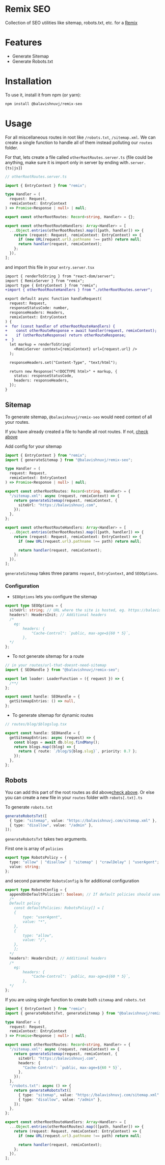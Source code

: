 # Remix SEO

Collection of SEO utilities like sitemap, robots.txt, etc. for a [Remix](https://remix.run/)

# Features

- Generate Sitemap
- Generate Robots.txt

# Installation

To use it, install it from npm (or yarn):

```sh
npm install @balavishnuvj/remix-seo
```

# Usage

For all miscellaneous routes in root like `/robots.txt`, `/sitemap.xml`. We can create a single function to handle all of them instead polluting our `routes` folder.

For that, lets create a file called `otherRootRoutes.server.ts` (file could be anything, make sure it is import only in server by ending with`.server.{ts|js}`)

```ts
// otherRootRoutes.server.ts

import { EntryContext } from "remix";

type Handler = (
  request: Request,
  remixContext: EntryContext
) => Promise<Response | null> | null;

export const otherRootRoutes: Record<string, Handler> = {};

export const otherRootRouteHandlers: Array<Handler> = [
  ...Object.entries(otherRootRoutes).map(([path, handler]) => {
    return (request: Request, remixContext: EntryContext) => {
      if (new URL(request.url).pathname !== path) return null;
      return handler(request, remixContext);
    };
  }),
];
```

and import this file in your `entry.server.tsx`

```diff
import { renderToString } from "react-dom/server";
import { RemixServer } from "remix";
import type { EntryContext } from "remix";
+import { otherRootRouteHandlers } from "./otherRootRoutes.server";

export default async function handleRequest(
  request: Request,
  responseStatusCode: number,
  responseHeaders: Headers,
  remixContext: EntryContext
) {
+  for (const handler of otherRootRouteHandlers) {
+    const otherRouteResponse = await handler(request, remixContext);
+    if (otherRouteResponse) return otherRouteResponse;
+  }
  let markup = renderToString(
    <RemixServer context={remixContext} url={request.url} />
  );

  responseHeaders.set("Content-Type", "text/html");

  return new Response("<!DOCTYPE html>" + markup, {
    status: responseStatusCode,
    headers: responseHeaders,
  });
}
```

## Sitemap

To generate sitemap, `@balavishnuvj/remix-seo` would need context of all your routes.

If you have already created a file to handle all root routes. If not, [check above](#usage)

Add config for your sitemap

```ts
import { EntryContext } from "remix";
import { generateSitemap } from "@balavishnuvj/remix-seo";

type Handler = (
  request: Request,
  remixContext: EntryContext
) => Promise<Response | null> | null;

export const otherRootRoutes: Record<string, Handler> = {
  "/sitemap.xml": async (request, remixContext) => {
    return generateSitemap(request, remixContext, {
      siteUrl: "https://balavishnuvj.com",
    });
  },
};

export const otherRootRouteHandlers: Array<Handler> = [
  ...Object.entries(otherRootRoutes).map(([path, handler]) => {
    return (request: Request, remixContext: EntryContext) => {
      if (new URL(request.url).pathname !== path) return null;

      return handler(request, remixContext);
    };
  }),
];
```

`generateSitemap` takes three params `request`, `EntryContext`, and `SEOOptions`.

### Configuration

- `SEOOptions` lets you configure the sitemap

```ts
export type SEOOptions = {
  siteUrl: string; // URL where the site is hosted, eg. https://balavishnuvj.com
  headers?: HeadersInit; // Additional headers
  /*
    eg:  
        headers: {
            "Cache-Control": `public, max-age=${60 * 5}`,
        },
  */
};
```

- To not generate sitemap for a route

```ts
// in your routes/url-that-doesnt-need-sitemap
import { SEOHandle } from "@balavishnuvj/remix-seo";

export let loader: LoaderFunction = ({ request }) => {
  /**/
};

export const handle: SEOHandle = {
  getSitemapEntries: () => null,
};
```

- To generate sitemap for dynamic routes

```ts
// routes/blog/$blogslug.tsx

export const handle: SEOHandle = {
  getSitemapEntries: async (request) => {
    const blogs = await db.blog.findMany();
    return blogs.map((blog) => {
      return { route: `/blog/${blog.slug}`, priority: 0.7 };
    });
  },
};
```

## Robots

You can add this part of the root routes as did above[check above](#usage). Or else you can create a new file in your `routes` folder with `robots[.txt].ts`

To generate `robots.txt`

```ts
generateRobotsTxt([
  { type: "sitemap", value: "https://balavishnuvj.com/sitemap.xml" },
  { type: "disallow", value: "/admin" },
]);
```

`generateRobotsTxt` takes two arguments.

First one is array of `policies`

```ts
export type RobotsPolicy = {
  type: "allow" | "disallow" | "sitemap" | "crawlDelay" | "userAgent";
  value: string;
};
```

and second parameter `RobotsConfig` is for additional configuration

```ts
export type RobotsConfig = {
  appendOnDefaultPolicies?: boolean; // If default policies should used
  /*
  Default policy
    const defaultPolicies: RobotsPolicy[] = [
    {
        type: "userAgent",
        value: "*",
    },
    {
        type: "allow",
        value: "/",
    },
    ];
  */
  headers?: HeadersInit; // Additional headers
  /*
    eg:  
        headers: {
            "Cache-Control": `public, max-age=${60 * 5}`,
        },
  */
};
```

If you are using single function to create both `sitemap` and `robots.txt`

```ts
import { EntryContext } from "remix";
import { generateRobotsTxt, generateSitemap } from "@balavishnuvj/remix-seo";

type Handler = (
  request: Request,
  remixContext: EntryContext
) => Promise<Response | null> | null;

export const otherRootRoutes: Record<string, Handler> = {
  "/sitemap.xml": async (request, remixContext) => {
    return generateSitemap(request, remixContext, {
      siteUrl: "https://balavishnuvj.com",
      headers: {
        "Cache-Control": `public, max-age=${60 * 5}`,
      },
    });
  },
  "/robots.txt": async () => {
    return generateRobotsTxt([
      { type: "sitemap", value: "https://balavishnuvj.com/sitemap.xml" },
      { type: "disallow", value: "/admin" },
    ]);
  },
};

export const otherRootRouteHandlers: Array<Handler> = [
  ...Object.entries(otherRootRoutes).map(([path, handler]) => {
    return (request: Request, remixContext: EntryContext) => {
      if (new URL(request.url).pathname !== path) return null;

      return handler(request, remixContext);
    };
  }),
];
```
